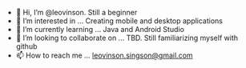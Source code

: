 - 👋 Hi, I’m @leovinson. Still a beginner
- 👀 I’m interested in ... Creating mobile and desktop applications
- 🌱 I’m currently learning ... Java and Android Studio
- 💞️ I’m looking to collaborate on ... TBD. Still familiarizing myself with github
- 📫 How to reach me ... leovinson.singson@gmail.com

<!---
leovinson/leovinson is a ✨ special ✨ repository because its `README.md` (this file) appears on your GitHub profile.
You can click the Preview link to take a look at your changes.
--->
